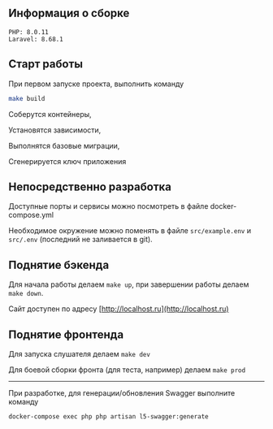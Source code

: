 ## Информация о сборке

    PHP: 8.0.11
    Laravel: 8.68.1

## Старт работы
При первом запуске проекта, выполнить команду

```bash
make build
```
Соберутся контейнеры,

Установятся зависимости,

Выполнятся базовые миграции,

Сгенерируется ключ приложения

## Непосредственно разработка
Доступные порты и сервисы можно посмотреть в файле docker-compose.yml

Необходимое окружение можно поменять в файле `src/example.env` и `src/.env` (последний не заливается в git).

## Поднятие бэкенда
Для начала работы делаем `make up`, при завершении работы делаем `make down`.

Сайт доступен по адресу [http://localhost.ru](http://localhost.ru)

## Поднятие фронтенда
Для запуска слушателя делаем `make dev`

Для боевой сборки фронта (для теста, например) делаем `make prod`

---

При разработке, для генерации/обновления Swagger выполните команду

    docker-compose exec php php artisan l5-swagger:generate


